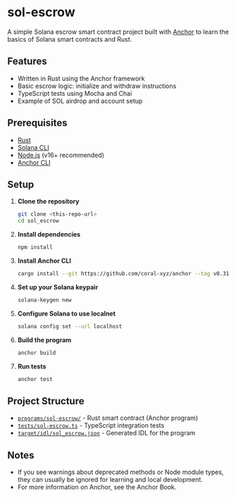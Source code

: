 # sol-escrow

A simple Solana escrow smart contract project built with [Anchor](https://book.anchor-lang.com/) to learn the basics of Solana smart contracts and Rust.

## Features

- Written in Rust using the Anchor framework
- Basic escrow logic: initialize and withdraw instructions
- TypeScript tests using Mocha and Chai
- Example of SOL airdrop and account setup

## Prerequisites

- [Rust](https://www.rust-lang.org/tools/install)
- [Solana CLI](https://docs.solana.com/cli/install-solana-cli-tools)
- [Node.js](https://nodejs.org/) (v16+ recommended)
- [Anchor CLI](https://book.anchor-lang.com/getting_started/installation.html)

## Setup

1. **Clone the repository**
   ```bash
   git clone <this-repo-url>
   cd sol_escrow
   ```
2. **Install dependencies**
    ```bash
    npm install
    ```
3. **Install Anchor CLI**
    ```bash
    cargo install --git https://github.com/coral-xyz/anchor --tag v0.31.1 anchor-cli --locked
    ```
4. **Set up your Solana keypair**
    ```bash
    solana-keygen new
    ```
5. **Configure Solana to use localnet**
    ```bash
    solana config set --url localhost
    ```
6. **Build the program**
    ```bash
    anchor build
    ```
7. **Run tests**
    ```bash
    anchor test
    ```

## Project Structure

- [`programs/sol-escrow/`](programs/sol-escrow/) - Rust smart contract (Anchor program)
- [`tests/sol-escrow.ts`](tests/sol-escrow.ts) - TypeScript integration tests
- [`target/idl/sol_escrow.json`](target/idl/sol_escrow.json) - Generated IDL for the program

## Notes
- If you see warnings about deprecated methods or Node module types, they can usually be ignored for learning and local development.
- For more information on Anchor, see the Anchor Book.